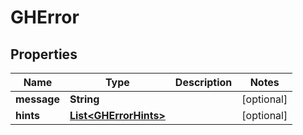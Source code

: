 # GHError

## Properties
Name | Type | Description | Notes
------------ | ------------- | ------------- | -------------
**message** | **String** |  |  [optional]
**hints** | [**List&lt;GHErrorHints&gt;**](GHErrorHints.md) |  |  [optional]

